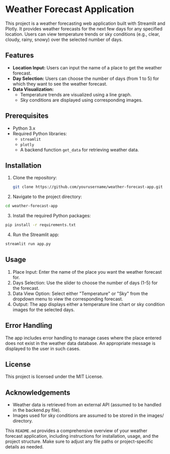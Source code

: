 # Weather Forecast Application

This project is a weather forecasting web application built with Streamlit and Plotly. It provides weather forecasts for the next few days for any specified location. Users can view temperature trends or sky conditions (e.g., clear, cloudy, rainy, snowy) over the selected number of days.

## Features

- **Location Input:** Users can input the name of a place to get the weather forecast.
- **Day Selection:** Users can choose the number of days (from 1 to 5) for which they want to see the weather forecast.
- **Data Visualization:** 
  - Temperature trends are visualized using a line graph.
  - Sky conditions are displayed using corresponding images.
  
## Prerequisites

- Python 3.x
- Required Python libraries:
  - `streamlit`
  - `plotly`
  - A backend function `get_data` for retrieving weather data.

## Installation

1. Clone the repository:

   ```bash
   git clone https://github.com/yourusername/weather-forecast-app.git

2. Navigate to the project directory:

  ```bash
  cd weather-forecast-app
```

3. Install the required Python packages:

  ```bash
  pip install -r requirements.txt
  ```

4. Run the Streamlit app:

  ```bash
  streamlit run app.py
  ```

## Usage
1. Place Input: Enter the name of the place you want the weather forecast for.
2. Days Selection: Use the slider to choose the number of days (1-5) for the forecast.
3. Data View Option: Select either "Temperature" or "Sky" from the dropdown menu to view the corresponding forecast.
4. Output: The app displays either a temperature line chart or sky condition images for the selected days.

## Error Handling
The app includes error handling to manage cases where the place entered does not exist in the weather data database. An appropriate message is displayed to the user in such cases.

## License
This project is licensed under the MIT License.

## Acknowledgements
- Weather data is retrieved from an external API (assumed to be handled in the backend.py file).
- Images used for sky conditions are assumed to be stored in the images/ directory.

This `README.md` provides a comprehensive overview of your weather forecast application, including instructions for installation, usage, and the project structure. Make sure to adjust any file paths or project-specific details as needed.
